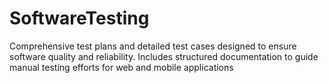 # SoftwareTesting
Comprehensive test plans and detailed test cases designed to ensure software quality and reliability. Includes structured documentation to guide manual testing efforts for web and mobile applications
